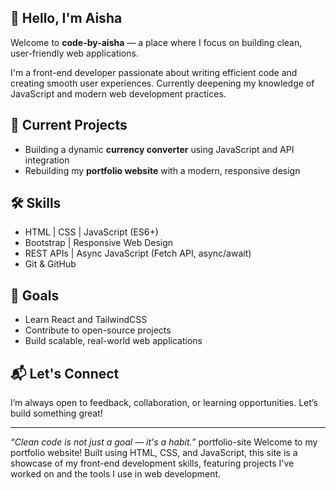 ## 👋 Hello, I'm Aisha

Welcome to **code-by-aisha** — a place where I focus on building clean, user-friendly web applications.

I'm a front-end developer passionate about writing efficient code and creating smooth user experiences. Currently deepening my knowledge of JavaScript and modern web development practices.

## 🔧 Current Projects
- Building a dynamic **currency converter** using JavaScript and API integration
- Rebuilding my **portfolio website** with a modern, responsive design

## 🛠 Skills
- HTML | CSS | JavaScript (ES6+)
- Bootstrap | Responsive Web Design
- REST APIs | Async JavaScript (Fetch API, async/await)
- Git & GitHub

## 🎯 Goals
- Learn React and TailwindCSS
- Contribute to open-source projects
- Build scalable, real-world web applications

## 📬 Let's Connect
I’m always open to feedback, collaboration, or learning opportunities. Let’s build something great!

---

*“Clean code is not just a goal — it's a habit.”*
 portfolio-site
Welcome to my portfolio website! Built using HTML, CSS, and JavaScript, this site is a showcase of my front-end development skills, featuring projects I've worked on and the tools I use in web development.
